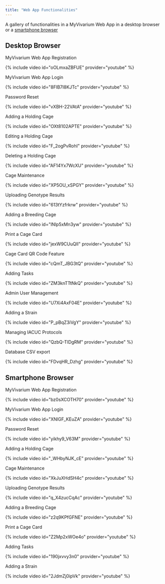 ```yaml
---
title: "Web App Functionalities"
---
```


A gallery of functionalities in a MyVivarium Web App in a desktop browser or a [smartphone browser](/Web%20App%20Functionalities/#smartphone-browser)

## Desktop Browser

MyVivarium Web App Registration

{% include video id="oOLmxaZBFUE" provider="youtube" %}

MyVivarium Web App Login

{% include video id="8FIB7I8KJTc" provider="youtube" %}

Password Reset

{% include video id="vXBH-22VAtA" provider="youtube" %}

Adding a Holding Cage

{% include video id="OXt8102APTE" provider="youtube" %}

Editing a Holding Cage

{% include video id="F_2ogPvRohI" provider="youtube" %}

Deleting a Holding Cage

{% include video id="AF14Yx7WcXU" provider="youtube" %}

Cage Maintenance

{% include video id="XP5OU_xSPGY" provider="youtube" %}

Uploading Genotype Results

{% include video id="613tYzfrkrw" provider="youtube" %}

Adding a Breeding Cage

{% include video id="lNlp5xMn3yw" provider="youtube" %}

Print a Cage Card

{% include video id="jexW9CUuQII" provider="youtube" %}

Cage Card QR Code Feature

{% include video id="cQmT_JBG3tQ" provider="youtube" %}

Adding Tasks

{% include video id="ZM3knTTtNkQ" provider="youtube" %}

Admin User Management

{% include video id="U7Xi4AxF04E" provider="youtube" %}

Adding a Strain

{% include video id="P_pBqZ3iVgY" provider="youtube" %}

Managing IACUC Protocols

{% include video id="QzbQ-TIDgRM" provider="youtube" %}

Database CSV export

{% include video id="FDvqHR_Dzhg" provider="youtube" %}

## Smartphone Browser

MyVivarium Web App Registration

{% include video id="bz0sXCOTH70" provider="youtube" %}

MyVivarium Web App Login

{% include video id="XNlGF_KEuZA" provider="youtube" %}

Password Reset

{% include video id="yikhy9_V63M" provider="youtube" %}

Adding a Holding Cage

{% include video id="_WHbyNJK_cE" provider="youtube" %}

Cage Maintenance

{% include video id="XkJuXHdSH4c" provider="youtube" %}

Uploading Genotype Results

{% include video id="q_X4zucCqAc" provider="youtube" %}

Adding a Breeding Cage

{% include video id="z2q9KPfGFNE" provider="youtube" %}

Print a Cage Card

{% include video id="Z2Mp2xWOe4o" provider="youtube" %}

Adding Tasks

{% include video id="190jxvvy3n0" provider="youtube" %}

Adding a Strain

{% include video id="2JdmZj0ipVk" provider="youtube" %}